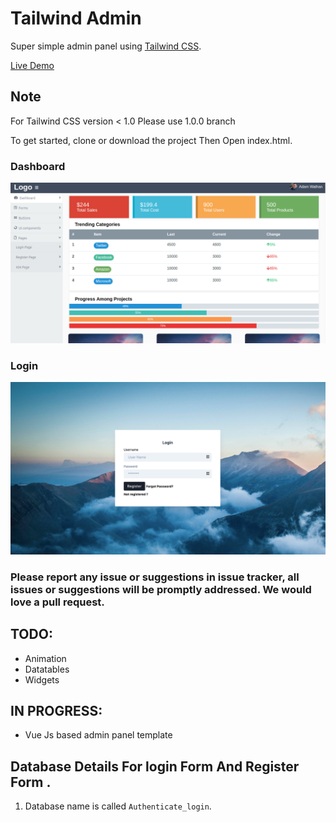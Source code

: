 # Tailwind Admin

Super simple admin panel using [Tailwind CSS](https://tailwindcss.com).

[Live Demo](https://tailwindadmin.netlify.app)

## Note
For Tailwind CSS version < 1.0
Please use 1.0.0 branch

To get started, clone or download the project
Then Open index.html.

### Dashboard
![Image of Yaktocat](dist/images/dashboard.png)

### Login

![Image of Yaktocat](dist/images/login.png)

### Please report any issue or suggestions in issue tracker, all issues or suggestions will be promptly addressed. We would love a pull request.


## TODO:
 * Animation
 * Datatables
 * Widgets

## IN PROGRESS:
 * Vue Js based admin panel template

 ## Database Details For login Form  And Register Form .
1. Database name is called ``` Authenticate_login ```.
 
